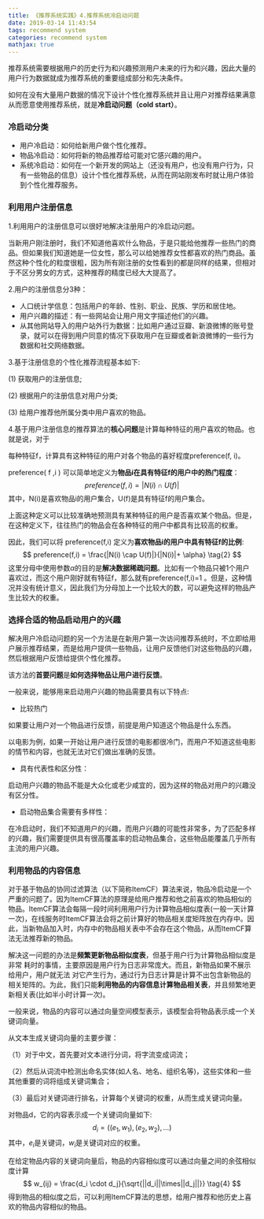 ```yaml
---
title: 《推荐系统实践》4.推荐系统冷启动问题
date: 2019-03-14 11:43:54
tags: recommend system
categories: recommend system
mathjax: true
---
```


推荐系统需要根据用户的历史行为和兴趣预测用户未来的行为和兴趣，因此大量的用户行为数据就成为推荐系统的重要组成部分和先决条件。 

如何在没有大量用户数据的情况下设计个性化推荐系统并且让用户对推荐结果满意从而愿意使用推荐系统，就是**冷启动问题（cold start）**。

<!--more-->

### 冷启动分类

* 用户冷启动：如何给新用户做个性化推荐。
* 物品冷启动：如何将新的物品推荐给可能对它感兴趣的用户。
* 系统冷启动：如何在一个新开发的网站上（还没有用户，也没有用户行为，只有一些物品的信息）设计个性化推荐系统，从而在网站刚发布时就让用户体验到个性化推荐服务。

### 利用用户注册信息

1.利用用户的注册信息可以很好地解决注册用户的冷启动问题。

当新用户刚注册时，我们不知道他喜欢什么物品，于是只能给他推荐一些热门的商品。但如果我们知道她是一位女性，那么可以给她推荐女性都喜欢的热门商品。虽然这种个性化的粒度很粗，因为所有刚注册的女性看到的都是同样的结果，但相对于不区分男女的方式，这种推荐的精度已经大大提高了。

2.用户的注册信息分3种：

* 人口统计学信息：包括用户的年龄、性别、职业、民族、学历和居住地。
* 用户兴趣的描述：有一些网站会让用户用文字描述他们的兴趣。
* 从其他网站导入的用户站外行为数据：比如用户通过豆瓣、新浪微博的账号登录，就可以在得到用户同意的情况下获取用户在豆瓣或者新浪微博的一些行为数据和社交网络数据。

3.基于注册信息的个性化推荐流程基本如下:

(1) 获取用户的注册信息;

(2) 根据用户的注册信息对用户分类;

(3) 给用户推荐他所属分类中用户喜欢的物品。

4.基于用户注册信息的推荐算法的**核心问题**是计算每种特征的用户喜欢的物品。也就是说，对于

每种特征f，计算具有这种特征的用户对各个物品的喜好程度preference(f, i)。

preference( f ,i ) 可以简单地定义为**物品i在具有特征f的用户中的热门程度**：
$$
preference(f,i) = |N(i) \cap U(f)| \tag{1}
$$
其中，N(i)是喜欢物品i的用户集合，U(f)是具有特征f的用户集合。

上面这种定义可以比较准确地预测具有某种特征的用户是否喜欢某个物品。但是，在这种定义下，往往热门的物品会在各种特征的用户中都具有比较高的权重。 

因此，我们可以将 preference(f,i) 定义为**喜欢物品i的用户中具有特征f的比例**:
$$
preference(f,i) = \frac{|N(i) \cap U(f)|}{|N(i)|+ \alpha} \tag{2}
$$
这里分母中使用参数$\alpha​$的目的是**解决数据稀疏问题**。比如有一个物品只被1个用户喜欢过，而这个用户刚好就有特征f，那么就有preference(f,i)=1 。但是，这种情况并没有统计意义，因此我们为分母加上一个比较大的数，可以避免这样的物品产生比较大的权重。

### 选择合适的物品启动用户的兴趣

解决用户冷启动问题的另一个方法是在新用户第一次访问推荐系统时，不立即给用户展示推荐结果，而是给用户提供一些物品，让用户反馈他们对这些物品的兴趣，然后根据用户反馈给提供个性化推荐。

该方法的**首要问题**是**如何选择物品让用户进行反馈**。

一般来说，能够用来启动用户兴趣的物品需要具有以下特点:

* 比较热门

如果要让用户对一个物品进行反馈，前提是用户知道这个物品是什么东西。

以电影为例，如果一开始让用户进行反馈的电影都很冷门，而用户不知道这些电影的情节和内容，也就无法对它们做出准确的反馈。

* 具有代表性和区分性：

启动用户兴趣的物品不能是大众化或老少咸宜的，因为这样的物品对用户的兴趣没有区分性。

* 启动物品集合需要有多样性：

在冷启动时，我们不知道用户的兴趣，而用户兴趣的可能性非常多，为了匹配多样的兴趣，我们需要提供具有很高覆盖率的启动物品集合，这些物品能覆盖几乎所有主流的用户兴趣。

### 利用物品的内容信息

对于基于物品的协同过滤算法（以下简称ItemCF）算法来说，物品冷启动是一个严重的问题了。因为ItemCF算法的原理是给用户推荐和他之前喜欢的物品相似的物品。ItemCF算法会每隔一段时间利用用户行为计算物品相似度表(一般一天计算一次)，在线服务时ItemCF算法会将之前计算好的物品相关度矩阵放在内存中。因此，当新物品加入时，内存中的物品相关表中不会存在这个物品，从而ItemCF算法无法推荐新的物品。

解决这一问题的办法是**频繁更新物品相似度表**，但基于用户行为计算物品相似度是非常
耗时的事情，主要原因是用户行为日志非常庞大。而且，新物品如果不展示给用户，用户就无法
对它产生行为，通过行为日志计算是计算不出包含新物品的相关矩阵的。为此，我们只能**利用物品的内容信息计算物品相关表**，并且频繁地更新相关表(比如半小时计算一次)。

一般来说，物品的内容可以通过向量空间模型表示，该模型会将物品表示成一个关键词向量。

从文本生成关键词向量的主要步骤：

（1）对于中文，首先要对文本进行分词，将字流变成词流；

（2）然后从词流中检测出命名实体(如人名、地名、组织名等)，这些实体和一些其他重要的词将组成关键词集合；

（3）最后对关键词进行排名，计算每个关键词的权重，从而生成关键词向量。

对物品d，它的内容表示成一个关键词向量如下:
$$
d_i = {\left((e_1, w_1),(e_2, w_2),\dots \right)} \tag{3}
$$
其中，$e_i​$是关键词，$w_i​$是关键词对应的权重。

在给定物品内容的关键词向量后，物品的内容相似度可以通过向量之间的余弦相似度计算
$$
w_{ij} = \frac{d_i \cdot d_j}{\sqrt{||d_i||\times||d_j||}} \tag{4}
$$
得到物品的相似度之后，可以利用ItemCF算法的思想，给用户推荐和他历史上喜欢的物品内容相似的物品。